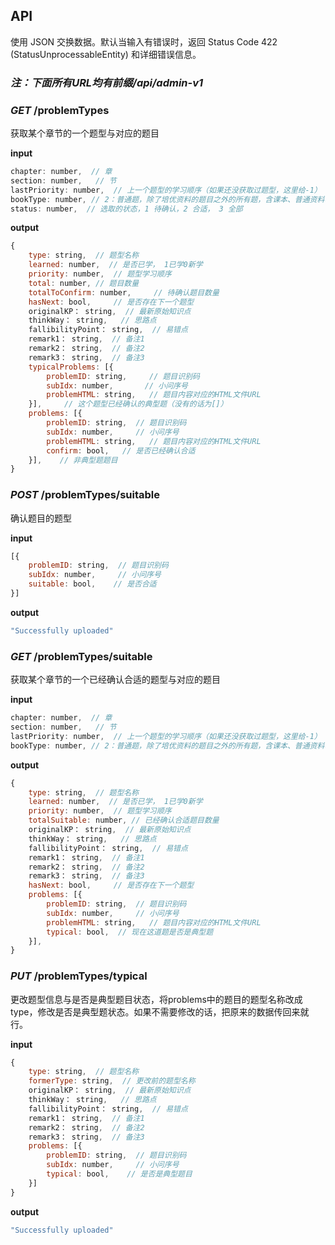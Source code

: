 ## API

使用 JSON 交换数据。默认当输入有错误时，返回 Status Code 422 (StatusUnprocessableEntity) 和详细错误信息。

### *注：下面所有URL均有前缀/api/admin-v1*

### *GET* /problemTypes

获取某个章节的一个题型与对应的题目

**input**

```javascript
chapter: number,  // 章
section: number,   // 节
lastPriority: number,  // 上一个题型的学习顺序（如果还没获取过题型，这里给-1）
bookType: number, // 2：普通题，除了培优资料的题目之外的所有题，含课本、普通资料、试卷，3：培优资料（培优题）
status: number,  // 选取的状态，1 待确认，2 合适， 3 全部
```

**output**

```javascript
{
    type: string,  // 题型名称
    learned: number,  // 是否已学， 1已学0新学
    priority: number,  // 题型学习顺序
    total: number, // 题目数量
    totalToConfirm: number,     // 待确认题目数量
    hasNext: bool,     // 是否存在下一个题型
    originalKP： string,  // 最新原始知识点
    thinkWay： string,   // 思路点
    fallibilityPoint： string,  // 易错点
    remark1： string,  // 备注1
    remark2： string,  // 备注2
    remark3： string,  // 备注3
    typicalProblems: [{
        problemID: string,     // 题目识别码
        subIdx: number,       // 小问序号
        problemHTML: string,   // 题目内容对应的HTML文件URL
    }],		// 这个题型已经确认的典型题（没有的话为[]）
    problems: [{
        problemID: string,  // 题目识别码
        subIdx: number,     // 小问序号
        problemHTML: string,   // 题目内容对应的HTML文件URL
        confirm: bool,   // 是否已经确认合适
    }],    // 非典型题题目
}
```

### *POST* /problemTypes/suitable

确认题目的题型

**input**

```javascript
[{
    problemID: string,  // 题目识别码
    subIdx: number,     // 小问序号
    suitable: bool,    // 是否合适
}]
```

**output**

```javascript
"Successfully uploaded"
```

### *GET* /problemTypes/suitable

获取某个章节的一个已经确认合适的题型与对应的题目

**input**

```javascript
chapter: number,  // 章
section: number,   // 节
lastPriority: number,  // 上一个题型的学习顺序（如果还没获取过题型，这里给-1）
bookType: number, // 2：普通题，除了培优资料的题目之外的所有题，含课本、普通资料、试卷，3：培优资料（培优题）
```

**output**

```javascript
{
    type: string,  // 题型名称
    learned: number,  // 是否已学， 1已学0新学
    priority: number,  // 题型学习顺序
    totalSuitable: number, // 已经确认合适题目数量
    originalKP： string,  // 最新原始知识点
    thinkWay： string,   // 思路点
    fallibilityPoint： string,  // 易错点
    remark1： string,  // 备注1
    remark2： string,  // 备注2
    remark3： string,  // 备注3
    hasNext: bool,     // 是否存在下一个题型
    problems: [{
        problemID: string,  // 题目识别码
        subIdx: number,     // 小问序号
        problemHTML: string,   // 题目内容对应的HTML文件URL
        typical: bool,  // 现在这道题是否是典型题
    }],
}
```

### *PUT* /problemTypes/typical

更改题型信息与是否是典型题目状态，将problems中的题目的题型名称改成type，修改是否是典型题状态。如果不需要修改的话，把原来的数据传回来就行。

**input**

```javascript
{
    type: string,  // 题型名称
    formerType: string,  // 更改前的题型名称
    originalKP： string,  // 最新原始知识点
    thinkWay： string,   // 思路点
    fallibilityPoint： string,  // 易错点
    remark1： string,  // 备注1
    remark2： string,  // 备注2
    remark3： string,  // 备注3
    problems: [{
        problemID: string,  // 题目识别码
        subIdx: number,     // 小问序号
        typical: bool,    // 是否是典型题目
    }]
}
```

**output**

```javascript
"Successfully uploaded"
```
